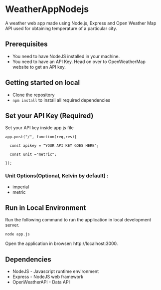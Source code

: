 # WeatherAppNodejs
A weather web app made using Node.js, Express and Open Weather Map API used for obtaining temperature of a particular city.

## Prerequisites
* You need to have NodeJS installed in your machine.
* You need to have an API Key. Head on over to OpenWeatherMap website to get an API key.

## Getting started on local
* Clone the repository
* `npm install` to install all required dependencies

## Set your API Key (Required)

Set your API key inside app.js file

```
app.post("/", function(req,res){

  const apikey = "YOUR API KEY GOES HERE";
  
  const unit ="metric";

});

```

### Unit Options(Optional, Kelvin by default) :
- imperial
- metric

## Run in Local Environment
Run the following command to run the application in local development server.

`node app.js`

Open the application in browser: http://localhost:3000.

## Dependencies
- NodeJS - Javascript runtime environment
- Express - NodeJS web framework
- OpenWeatherAPI - Data API

